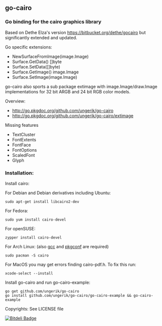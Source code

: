 ## go-cairo

### Go binding for the cairo graphics library

Based on Dethe Elza's version https://bitbucket.org/dethe/gocairo
but significantly extended and updated.

Go specific extensions:
* NewSurfaceFromImage(image.Image)
* Surface.GetData() []byte
* Surface.SetData([]byte)
* Surface.GetImage() image.Image
* Surface.SetImage(image.Image)

go-cairo also sports a sub package extimage with image.Image/draw.Image
implementations for 32 bit ARGB and 24 bit RGB color models.

Overview:
* http://go.pkgdoc.org/github.com/ungerik/go-cairo
* http://go.pkgdoc.org/github.com/ungerik/go-cairo/extimage

Missing features
* TextCluster
* FontExtents
* FontFace
* FontOptions
* ScaledFont
* Glyph

### Installation:

Install cairo:

For Debian and Debian derivatives including Ubuntu:

	sudo apt-get install libcairo2-dev

For Fedora:

	sudo yum install cairo-devel

For openSUSE:

	zypper install cairo-devel

For Arch Linux: (also [gcc](https://archlinux.org/packages/core/x86_64/gcc/) and [pkgconf](https://archlinux.org/packages/core/x86_64/pkgconf/) are required)
	
	sudo pacman -S cairo

For MacOS you may get errors finding cairo-pdf.h. To fix this run:

	xcode-select --install
  
Install go-cairo and run go-cairo-example:

	go get github.com/ungerik/go-cairo
	go install github.com/ungerik/go-cairo/go-cairo-example && go-cairo-example


Copyrights: See LICENSE file


[![Bitdeli Badge](https://d2weczhvl823v0.cloudfront.net/ungerik/go-cairo/trend.png)](https://bitdeli.com/free "Bitdeli Badge")

